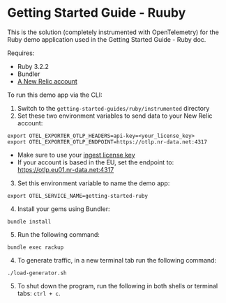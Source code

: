 # Getting Started Guide - Ruuby

This is the solution (completely instrumented with OpenTelemetry) for the Ruby demo application used in the Getting Started Guide - Ruby doc.

Requires:

* Ruby 3.2.2
* Bundler
* [A New Relic account](https://one.newrelic.com/)

To run this demo app via the CLI:

1. Switch to the `getting-started-guides/ruby/instrumented` directory
2. Set these two environment variables to send data to your New Relic account:
```
export OTEL_EXPORTER_OTLP_HEADERS=api-key=<your_license_key>
export OTEL_EXPORTER_OTLP_ENDPOINT=https://otlp.nr-data.net:4317
```
* Make sure to use your [ingest license key](https://docs.newrelic.com/docs/apis/intro-apis/new-relic-api-keys/#license-key)
* If your account is based in the EU, set the endpoint to: https://otlp.eu01.nr-data.net:4317

3. Set this environment variable to name the demo app:
```
export OTEL_SERVICE_NAME=getting-started-ruby
```

4. Install your gems using Bundler:
```shell
bundle install
```

5. Run the following command:
```shell
bundle exec rackup
```

4. To generate traffic, in a new terminal tab run the following command:
```shell
./load-generator.sh
```

5. To shut down the program, run the following in both shells or terminal tabs: `ctrl + c`.
